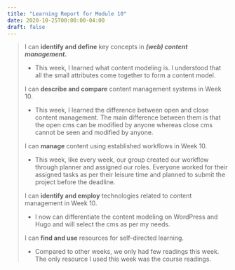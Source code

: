 ```yaml
---
title: "Learning Report for Module 10"
date: 2020-10-25T00:00:00-04:00
draft: false
---
```

 > 
 >  I can **identify and define** key concepts in ***(web) content management.*** 
 > * This week, I learned what content modeling is. I understood that all the small attributes come together to form a content model.
 >
 >  I can **describe and compare** content management systems in Week 10. 
 > * This week, I learned the difference between open and close content management. The main difference between them is that the open cms can be modified by anyone whereas close cms cannot be seen and modified by anyone.
 >
 > I can **manage** content using established workflows in Week 10. 
 > * This week, like every week, our group created our workflow through planner and assigned our roles. Everyone worked for their assigned tasks as per their leisure time and planned to submit the project before the deadline.
 >
 > I can **identify and employ** technologies related to content management in Week 10.
 > * I now can differentiate the content modeling on WordPress and Hugo and will select the cms as per my needs. 
 >
 >  I can **find and use** resources for self-directed learning. 
 > * Compared to other weeks, we only had few readings this week. The only resource I used this week was the course readings.
